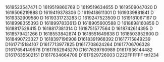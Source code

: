 1619523547471
D
1619519860769
D
1619519634655
D
1619509047020
D
1619506219888
D
1619419378306
D
1619418611301
D
1619339881841
D
1619332909580
D
1619331723283
D
1619247523509
D
1619181067167
D
1618998355393
D
1618997833613
D
1618905600588
D
1618898160856
D
1618817529415
D
1618817381314
D
1618751577564
D
1618742614395
D
1618579421266
D
1618553842874
D
1618551649838
D
1618503952600
D
1618490723327
D
1618397196908
D1618391968392
D1617715849239
D1617715184107
D1617713977825
D1617708624264
D1617706706328
D1617654149578
D1617652945270
D1617639760989
D1617636144482
D1617635502151
D1617634664709
D1617629726003
D222FFFFFF
ttt1234
